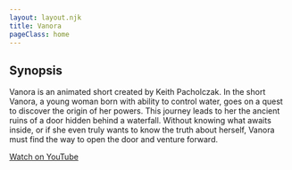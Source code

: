 ```yaml
---
layout: layout.njk
title: Vanora
pageClass: home
---
```

<div class="home">

## Synopsis
 
 Vanora is an animated short created by Keith Pacholczak. In the short Vanora, a young woman born with ability to control water, goes on a quest to discover the origin of her powers. This journey leads to her the ancient ruins of a door hidden behind a waterfall. Without knowing what awaits inside, or if she even truly wants to know the truth about herself, Vanora must find the way to open the door and venture forward.

<a href="https://www.youtube.com/watch?v=kbn_S923dMY" class="button">Watch on YouTube</a>
</div>